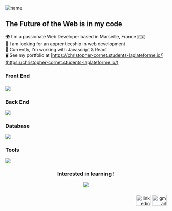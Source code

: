 ![name](https://github.com/christopher-cornet/christopher-cornet/assets/115154379/05a14cd9-bd65-4a63-9f38-ff65e9fd7eff)

## The Future of the Web is in my code

🌍  I'm a passionate Web Developer based in Marseille, France 🇫🇷<br>
💼  I am looking for an apprenticeship in web development<br>
🧠  Currently, I'm working with Javascript & React<br>
🖥️  See my portfolio at [https://christopher-cornet.students-laplateforme.io/](https://christopher-cornet.students-laplateforme.io/)

<h3>Front End<h3>
<img src="https://skillicons.dev/icons?i=html,css,js" />

<h3>Back End</h3>
<img src="https://skillicons.dev/icons?i=python,php,cs" />

<h3>Database</h3>
<img src="https://skillicons.dev/icons?i=mysql" />

<h3>Tools</h3>
<img src="https://skillicons.dev/icons?i=git,linux,unity,figma,photoshop" /><br>

###

<h3 align="center">Interested in learning !</h3>

<div align="center">
  <img src="https://skillicons.dev/icons?i=react,laravel,ts,nodejs,angular" /><br>
</div>

###

<div align="right">
  <a href="https://www.linkedin.com/in/christopher-cornet/" target="_blank"><img src="https://raw.githubusercontent.com/maurodesouza/profile-readme-generator/master/src/assets/icons/social/linkedin/default.svg" width="46" height="34" alt="linkedin logo"  /></a>
  <a href="mailto:christopher.cornet@laplateforme.io" target="_blank"><img src="https://raw.githubusercontent.com/maurodesouza/profile-readme-generator/master/src/assets/icons/social/gmail/default.svg" width="46" height="34" alt="gmail logo"  /></a>
</div>

###
